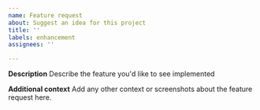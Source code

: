 ```yaml
---
name: Feature request
about: Suggest an idea for this project
title: ''
labels: enhancement
assignees: ''

---
```


**Description**
Describe the feature you'd like to see implemented

**Additional context**
Add any other context or screenshots about the feature request here.
